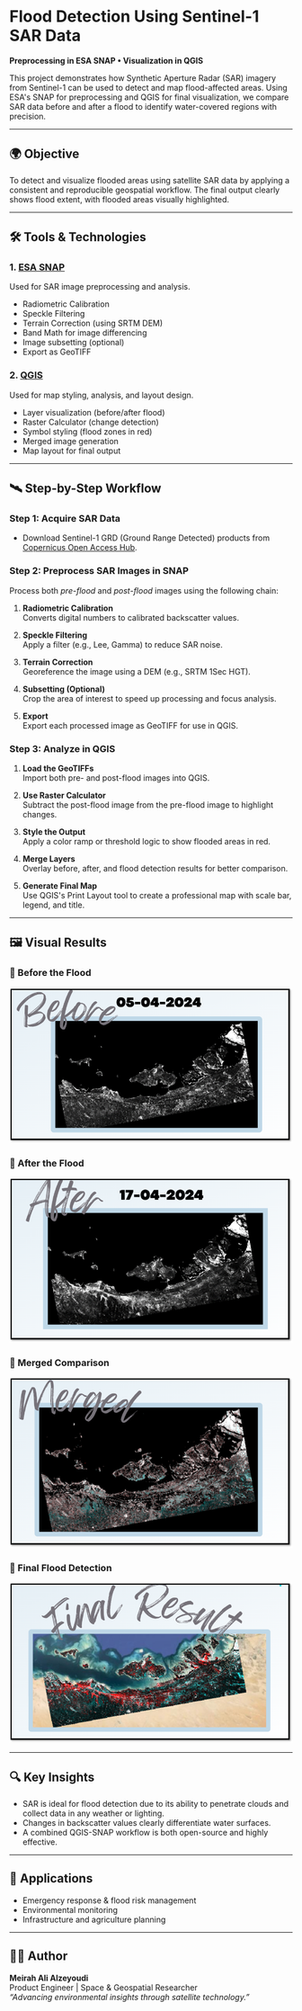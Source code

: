 # Flood Detection Using Sentinel-1 SAR Data  
**Preprocessing in ESA SNAP • Visualization in QGIS**

This project demonstrates how Synthetic Aperture Radar (SAR) imagery from Sentinel-1 can be used to detect and map flood-affected areas. Using ESA's SNAP for preprocessing and QGIS for final visualization, we compare SAR data before and after a flood to identify water-covered regions with precision.

---

## 🌍 Objective

To detect and visualize flooded areas using satellite SAR data by applying a consistent and reproducible geospatial workflow. The final output clearly shows flood extent, with flooded areas visually highlighted.

---

## 🛠️ Tools & Technologies

### 1. **[ESA SNAP](http://step.esa.int/main/toolboxes/snap/)**  
Used for SAR image preprocessing and analysis.

- Radiometric Calibration
- Speckle Filtering
- Terrain Correction (using SRTM DEM)
- Band Math for image differencing
- Image subsetting (optional)
- Export as GeoTIFF

### 2. **[QGIS](https://qgis.org/)**  
Used for map styling, analysis, and layout design.

- Layer visualization (before/after flood)
- Raster Calculator (change detection)
- Symbol styling (flood zones in red)
- Merged image generation
- Map layout for final output

---

## 🛰️ Step-by-Step Workflow

### Step 1: Acquire SAR Data
- Download Sentinel-1 GRD (Ground Range Detected) products from [Copernicus Open Access Hub](https://scihub.copernicus.eu/).

### Step 2: Preprocess SAR Images in SNAP
Process both *pre-flood* and *post-flood* images using the following chain:

1. **Radiometric Calibration**  
   Converts digital numbers to calibrated backscatter values.

2. **Speckle Filtering**  
   Apply a filter (e.g., Lee, Gamma) to reduce SAR noise.

3. **Terrain Correction**  
   Georeference the image using a DEM (e.g., SRTM 1Sec HGT).

4. **Subsetting (Optional)**  
   Crop the area of interest to speed up processing and focus analysis.

5. **Export**  
   Export each processed image as GeoTIFF for use in QGIS.

### Step 3: Analyze in QGIS

1. **Load the GeoTIFFs**  
   Import both pre- and post-flood images into QGIS.

2. **Use Raster Calculator**  
   Subtract the post-flood image from the pre-flood image to highlight changes.

3. **Style the Output**  
   Apply a color ramp or threshold logic to show flooded areas in red.

4. **Merge Layers**  
   Overlay before, after, and flood detection results for better comparison.

5. **Generate Final Map**  
   Use QGIS's Print Layout tool to create a professional map with scale bar, legend, and title.

---

## 🖼️ Visual Results

### 📌 Before the Flood  
![Before Flood](images/before.png)

### 📌 After the Flood  
![After Flood](images/after.png)

### 📌 Merged Comparison  
![Merged Image](images/merged.png)

### 📌 Final Flood Detection  
![Final Result](final_result.png)

---

## 🔍 Key Insights

- SAR is ideal for flood detection due to its ability to penetrate clouds and collect data in any weather or lighting.
- Changes in backscatter values clearly differentiate water surfaces.
- A combined QGIS-SNAP workflow is both open-source and highly effective.

---

## 📌 Applications

- Emergency response & flood risk management
- Environmental monitoring
- Infrastructure and agriculture planning

---

## 🧑‍💻 Author

**Meirah Ali Alzeyoudi**  
Product Engineer | Space & Geospatial Researcher  
_“Advancing environmental insights through satellite technology.”_

